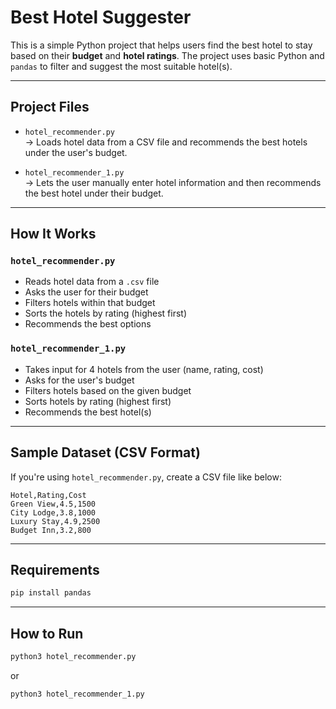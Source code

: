 # Best Hotel Suggester

This is a simple Python project that helps users find the best hotel to stay based on their **budget** and **hotel ratings**. The project uses basic Python and `pandas` to filter and suggest the most suitable hotel(s).

---

## Project Files

- `hotel_recommender.py`  
  → Loads hotel data from a CSV file and recommends the best hotels under the user's budget.

- `hotel_recommender_1.py`  
  → Lets the user manually enter hotel information and then recommends the best hotel under their budget.

---

## How It Works

### `hotel_recommender.py`
- Reads hotel data from a `.csv` file
- Asks the user for their budget
- Filters hotels within that budget
- Sorts the hotels by rating (highest first)
- Recommends the best options

### `hotel_recommender_1.py`
- Takes input for 4 hotels from the user (name, rating, cost)
- Asks for the user's budget
- Filters hotels based on the given budget
- Sorts hotels by rating (highest first)
- Recommends the best hotel(s)

---

## Sample Dataset (CSV Format)

If you're using `hotel_recommender.py`, create a CSV file like below:

```csv
Hotel,Rating,Cost
Green View,4.5,1500
City Lodge,3.8,1000
Luxury Stay,4.9,2500
Budget Inn,3.2,800
```
------
## Requirements

```bash
pip install pandas
```
-------
## How to Run

```bash
python3 hotel_recommender.py
```
or

```bash
python3 hotel_recommender_1.py
```
